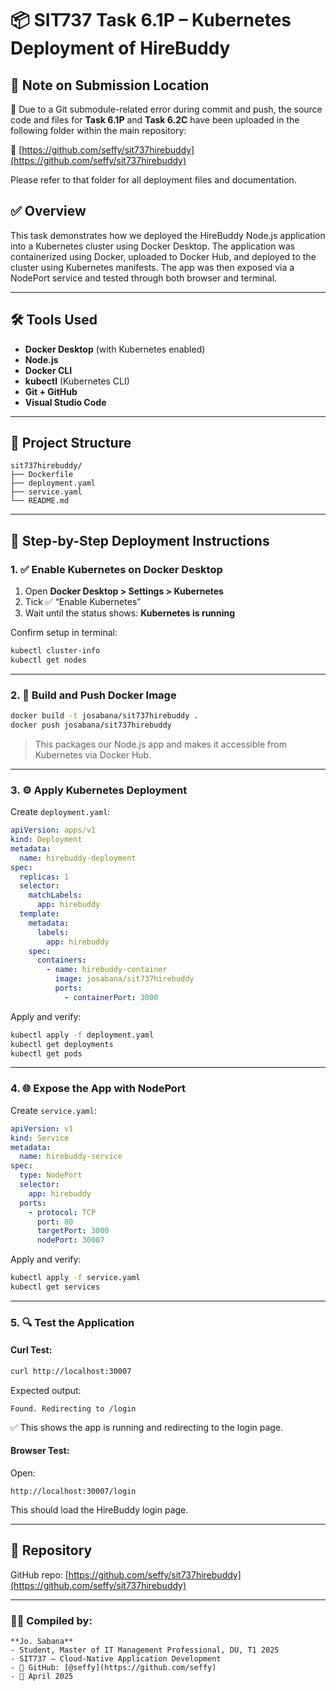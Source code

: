 # 📦 SIT737 Task 6.1P – Kubernetes Deployment of HireBuddy


## 📁 Note on Submission Location

📌 Due to a Git submodule-related error during commit and push, the source code and files for **Task 6.1P** and **Task 6.2C** have been uploaded in the following folder within the main repository:

🔗 [https://github.com/seffy/sit737hirebuddy](https://github.com/seffy/sit737hirebuddy)

Please refer to that folder for all deployment files and documentation.




## ✅ Overview

This task demonstrates how we deployed the HireBuddy Node.js application into a Kubernetes cluster using Docker Desktop. The application was containerized using Docker, uploaded to Docker Hub, and deployed to the cluster using Kubernetes manifests. The app was then exposed via a NodePort service and tested through both browser and terminal.

---

## 🛠️ Tools Used

- **Docker Desktop** (with Kubernetes enabled)
- **Node.js**
- **Docker CLI**
- **kubectl** (Kubernetes CLI)
- **Git + GitHub**
- **Visual Studio Code**

---

## 📁 Project Structure

```
sit737hirebuddy/
├── Dockerfile
├── deployment.yaml
├── service.yaml
└── README.md
```

---

## 🚀 Step-by-Step Deployment Instructions

### 1. ✅ Enable Kubernetes on Docker Desktop

1. Open **Docker Desktop > Settings > Kubernetes**
2. Tick ✅ “Enable Kubernetes”
3. Wait until the status shows: **Kubernetes is running**

Confirm setup in terminal:
```bash
kubectl cluster-info
kubectl get nodes
```

---

### 2. 🐳 Build and Push Docker Image

```bash
docker build -t josabana/sit737hirebuddy .
docker push josabana/sit737hirebuddy
```

> This packages our Node.js app and makes it accessible from Kubernetes via Docker Hub.

---

### 3. ⚙️ Apply Kubernetes Deployment

Create `deployment.yaml`:
```yaml
apiVersion: apps/v1
kind: Deployment
metadata:
  name: hirebuddy-deployment
spec:
  replicas: 1
  selector:
    matchLabels:
      app: hirebuddy
  template:
    metadata:
      labels:
        app: hirebuddy
    spec:
      containers:
        - name: hirebuddy-container
          image: josabana/sit737hirebuddy
          ports:
            - containerPort: 3000
```

Apply and verify:
```bash
kubectl apply -f deployment.yaml
kubectl get deployments
kubectl get pods
```

---

### 4. 🌐 Expose the App with NodePort

Create `service.yaml`:
```yaml
apiVersion: v1
kind: Service
metadata:
  name: hirebuddy-service
spec:
  type: NodePort
  selector:
    app: hirebuddy
  ports:
    - protocol: TCP
      port: 80
      targetPort: 3000
      nodePort: 30007
```

Apply and verify:
```bash
kubectl apply -f service.yaml
kubectl get services
```

---

### 5. 🔍 Test the Application

#### Curl Test:
```bash
curl http://localhost:30007
```

Expected output:
```
Found. Redirecting to /login
```

✅ This shows the app is running and redirecting to the login page.

#### Browser Test:
Open:
```
http://localhost:30007/login
```

This should load the HireBuddy login page.

---

## 🔗 Repository

GitHub repo: [https://github.com/seffy/sit737hirebuddy](https://github.com/seffy/sit737hirebuddy)


---
### 👨‍💻 Compiled by:
```
**Jo. Sabana**  
- Student, Master of IT Management Professional, DU, T1 2025
- SIT737 – Cloud-Native Application Development  
- 🔗 GitHub: [@seffy](https://github.com/seffy)
- 📅 April 2025
```